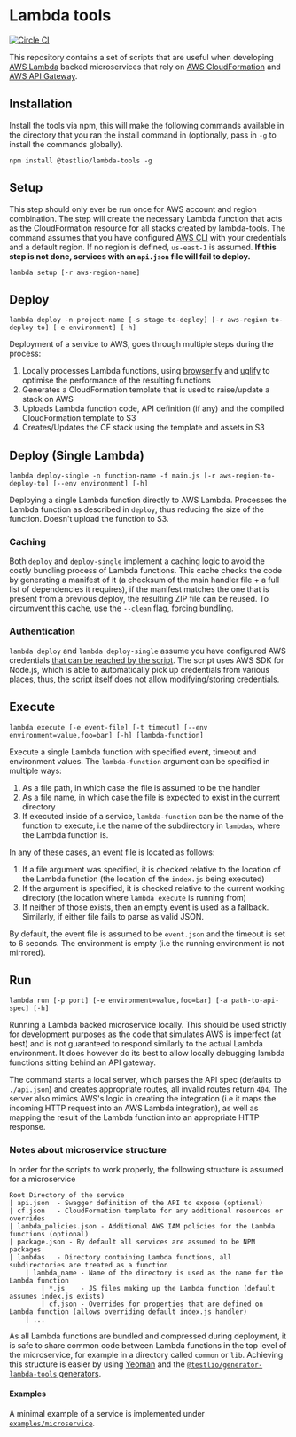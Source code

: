 # Lambda tools

[![Circle CI](https://circleci.com/gh/Testlio/lambda-tools.svg?style=svg&circle-token=dc3e9529742ff948e2dd4ef4fa9c07d2622e5a21)](https://circleci.com/gh/Testlio/lambda-tools)

This repository contains a set of scripts that are useful when developing [AWS Lambda](https://aws.amazon.com/lambda/) backed microservices that rely on [AWS CloudFormation](https://aws.amazon.com/cloudformation/) and [AWS API Gateway](https://aws.amazon.com/api-gateway/).

## Installation

Install the tools via npm, this will make the following commands available in the directory that you ran the install command in (optionally, pass in `-g` to install the commands globally).

```
npm install @testlio/lambda-tools -g
```

## Setup

This step should only ever be run once for AWS account and region combination. The step will create the necessary Lambda function that acts as the CloudFormation resource for all stacks created by lambda-tools. The command assumes that you have configured [AWS CLI](https://aws.amazon.com/cli/) with your credentials and a default region. If no region is defined, `us-east-1` is assumed. **If this step is not done, services with an `api.json` file will fail to deploy.**

```
lambda setup [-r aws-region-name]
```

## Deploy

```
lambda deploy -n project-name [-s stage-to-deploy] [-r aws-region-to-deploy-to] [-e environment] [-h]
```

Deployment of a service to AWS, goes through multiple steps during the process:

1. Locally processes Lambda functions, using [browserify](http://browserify.org) and [uglify](https://github.com/mishoo/UglifyJS) to optimise the performance of the resulting functions
2. Generates a CloudFormation template that is used to raise/update a stack on AWS
3. Uploads Lambda function code, API definition (if any) and the compiled CloudFormation template to S3
4. Creates/Updates the CF stack using the template and assets in S3

## Deploy (Single Lambda)

```
lambda deploy-single -n function-name -f main.js [-r aws-region-to-deploy-to] [--env environment] [-h]
```

Deploying a single Lambda function directly to AWS Lambda. Processes the Lambda function as described in `deploy`, thus reducing the size of the function. Doesn't upload the function to S3.

### Caching

Both `deploy` and `deploy-single` implement a caching logic to avoid the costly bundling process of Lambda functions. This cache checks the code by generating a manifest of it (a checksum of the main handler file + a full list of dependencies it requires), if the manifest matches the one that is present from a previous deploy, the resulting ZIP file can be reused. To circumvent this cache, use the `--clean` flag, forcing bundling.

### Authentication

`lambda deploy` and `lambda deploy-single` assume you have configured AWS credentials [that can be reached by the script](http://docs.aws.amazon.com/AWSJavaScriptSDK/guide/node-configuring.html#Setting_AWS_Credentials). The script uses AWS SDK for Node.js, which is able to automatically pick up credentials from various places, thus, the script itself does not allow modifying/storing credentials.

## Execute

```
lambda execute [-e event-file] [-t timeout] [--env environment=value,foo=bar] [-h] [lambda-function]
```

Execute a single Lambda function with specified event, timeout and environment values. The `lambda-function` argument can be specified in multiple ways:

1. As a file path, in which case the file is assumed to be the handler
2. As a file name, in which case the file is expected to exist in the current directory
3. If executed inside of a service, `lambda-function` can be the name of the function to execute, i.e the name of the subdirectory in `lambdas`, where the Lambda function is.

In any of these cases, an event file is located as follows:

1. If a file argument was specified, it is checked relative to the location of the Lambda function (the location of the `index.js` being executed)
2. If the argument is specified, it is checked relative to the current working directory (the location where `lambda execute` is running from)
3. If neither of those exists, then an empty event is used as a fallback. Similarly, if either file fails to parse as valid JSON.

By default, the event file is assumed to be `event.json` and the timeout is set to 6 seconds. The environment is empty (i.e the running environment is not mirrored).

## Run

```
lambda run [-p port] [-e environment=value,foo=bar] [-a path-to-api-spec] [-h]
```

Running a Lambda backed microservice locally. This should be used strictly for development purposes as the code that simulates AWS is imperfect (at best) and is not guaranteed to respond similarly to the actual Lambda environment. It does however do its best to allow locally debugging lambda functions sitting behind an API gateway.

The command starts a local server, which parses the API spec (defaults to `./api.json`) and creates appropriate routes, all invalid routes return `404`. The server also mimics AWS's logic in creating the integration (i.e it maps the incoming HTTP request into an AWS Lambda integration), as well as mapping the result of the Lambda function into an appropriate HTTP response.

### Notes about microservice structure

In order for the scripts to work properly, the following structure is assumed for a microservice

```
Root Directory of the service
| api.json  - Swagger definition of the API to expose (optional)
| cf.json   - CloudFormation template for any additional resources or overrides
| lambda_policies.json - Additional AWS IAM policies for the Lambda functions (optional)
| package.json - By default all services are assumed to be NPM packages
| lambdas   - Directory containing Lambda functions, all subdirectories are treated as a function
    | lambda_name - Name of the directory is used as the name for the Lambda function
        | *.js    - JS files making up the Lambda function (default assumes index.js exists)
        | cf.json - Overrides for properties that are defined on Lambda function (allows overriding default index.js handler)
    | ...
```

As all Lambda functions are bundled and compressed during deployment, it is safe to share common code between Lambda functions in the top level of the microservice, for example in a directory called `common` or `lib`. Achieving this structure is easier by using [Yeoman](http://yeoman.io) and the [`@testlio/generator-lambda-tools` generators](https://www.npmjs.com/package/@testlio/generator-lambda-tools).

#### Examples

A minimal example of a service is implemented under [`examples/microservice`](examples/microservice).
